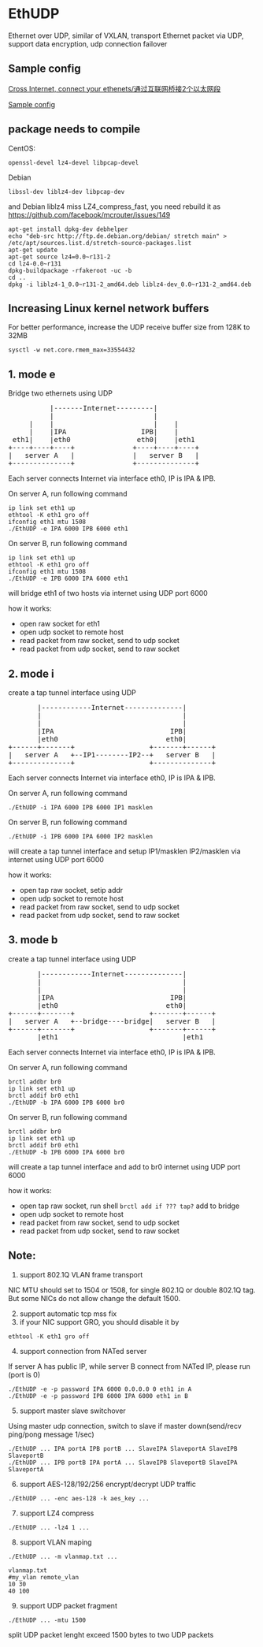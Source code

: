 # EthUDP

Ethernet over UDP, similar of VXLAN, transport Ethernet packet via UDP, support data encryption, udp connection failover

## Sample config

[Cross Internet, connect your ethenets/通过互联网桥接2个以太网段](sample2/README.md)

[Sample config](sample/README.md)

## package needs to compile

CentOS:
````
openssl-devel lz4-devel libpcap-devel
````
Debian
````
libssl-dev liblz4-dev libpcap-dev
````
and Debian liblz4 miss LZ4_compress_fast, you need rebuild it as https://github.com/facebook/mcrouter/issues/149
````
apt-get install dpkg-dev debhelper
echo "deb-src http://ftp.de.debian.org/debian/ stretch main" > /etc/apt/sources.list.d/stretch-source-packages.list
apt-get update
apt-get source lz4=0.0~r131-2
cd lz4-0.0~r131
dpkg-buildpackage -rfakeroot -uc -b
cd ..
dpkg -i liblz4-1_0.0~r131-2_amd64.deb liblz4-dev_0.0~r131-2_amd64.deb
````

## Increasing Linux kernel network buffers

For better performance, increase the UDP receive buffer size from 128K to 32MB
````
sysctl -w net.core.rmem_max=33554432
````

## 1. mode e
Bridge two ethernets using UDP

<pre>
          |-------Internet---------|
          |                        |
     |    |                        |    |
     |    |IPA                  IPB|    |
 eth1|    |eth0                eth0|    |eth1
+----+----+----+              +----+----+----+
|   server A   |              |   server B   |
+--------------+              +--------------+
</pre>

Each server connects Internet via interface eth0, IP is IPA & IPB.

On server A, run following command
````
ip link set eth1 up
ethtool -K eth1 gro off
ifconfig eth1 mtu 1508
./EthUDP -e IPA 6000 IPB 6000 eth1
````

On server B, run following command
````
ip link set eth1 up
ethtool -K eth1 gro off
ifconfig eth1 mtu 1508
./EthUDP -e IPB 6000 IPA 6000 eth1
````

will bridge eth1 of two hosts via internet using UDP port 6000

how it works:
* open raw socket for eth1
* open udp socket to remote host
* read packet from raw socket, send to udp socket
* read packet from udp socket, send to raw socket

## 2. mode i
create a tap tunnel interface using UDP
<pre>
       |------------Internet--------------|
       |                                  |
       |                                  |
       |IPA                            IPB|
       |eth0                          eth0|
+------+-------+                  +-------+------+
|   server A   +--IP1--------IP2--+   server B   |
+--------------+                  +--------------+
</pre>

Each server connects Internet via interface eth0, IP is IPA & IPB.

On server A, run following command
````
./EthUDP -i IPA 6000 IPB 6000 IP1 masklen
````

On server B, run following command
````
./EthUDP -i IPB 6000 IPA 6000 IP2 masklen
````

will create a tap tunnel interface and setup IP1/masklen IP2/masklen via internet using UDP port 6000

how it works:
* open tap raw socket, setip addr
* open udp socket to remote host
* read packet from raw socket, send to udp socket
* read packet from udp socket, send to raw socket


## 3. mode b
create a tap tunnel interface using UDP
<pre>
       |------------Internet--------------|
       |                                  |
       |                                  |
       |IPA                            IPB|
       |eth0                          eth0|
+------+-------+                  +-------+------+
|   server A   +--bridge----bridge|   server B   |
+------+-------+                  +-------+------+
       |eth1                              |eth1
</pre>

Each server connects Internet via interface eth0, IP is IPA & IPB.

On server A, run following command
````
brctl addbr br0
ip link set eth1 up
brctl addif br0 eth1
./EthUDP -b IPA 6000 IPB 6000 br0
````

On server B, run following command
````
brctl addbr br0
ip link set eth1 up
brctl addif br0 eth1
./EthUDP -b IPB 6000 IPA 6000 br0
````

will create a tap tunnel interface and add to br0 internet using UDP port 6000

how it works:
* open tap raw socket, run shell `brctl add if ??? tap?` add to bridge
* open udp socket to remote host
* read packet from raw socket, send to udp socket
* read packet from udp socket, send to raw socket

## Note:
1. support 802.1Q VLAN frame transport

NIC MTU should set to 1504 or 1508, for single 802.1Q or double 802.1Q tag. But some NICs do not allow change the default 1500.

2. support automatic tcp mss fix
3. if your NIC support GRO, you should disable it by
````
ethtool -K eth1 gro off
````
4. support connection from NATed server

If server A has public IP, while server B connect from NATed IP, please run (port is 0)
````
./EthUDP -e -p password IPA 6000 0.0.0.0 0 eth1 in A
./EthUDP -e -p password IPB 6000 IPA 6000 eth1 in B
````
5. support master slave switchover

Using master udp connection, switch to slave if master down(send/recv ping/pong message 1/sec)
````
./EthUDP ... IPA portA IPB portB ... SlaveIPA SlaveportA SlaveIPB SlaveportB
./EthUDP ... IPB portB IPA portA ... SlaveIPB SlaveportB SlaveIPA SlaveportA
````
6. support AES-128/192/256 encrypt/decrypt UDP traffic
````
./EthUDP ... -enc aes-128 -k aes_key ...
````
7. support LZ4 compress
````
./EthUDP ... -lz4 1 ...
````
8. support VLAN maping
````
./EthUDP ... -m vlanmap.txt ...

vlanmap.txt
#my_vlan remote_vlan
10 30
40 100
````
9. support UDP packet fragment

```
./EthUDP ... -mtu 1500
```
split UDP packet lenght exceed 1500 bytes to two UDP packets
